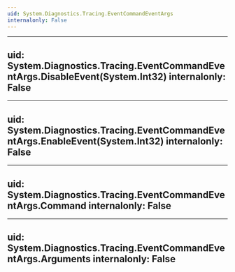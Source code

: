```yaml
---
uid: System.Diagnostics.Tracing.EventCommandEventArgs
internalonly: False
---
```


---
uid: System.Diagnostics.Tracing.EventCommandEventArgs.DisableEvent(System.Int32)
internalonly: False
---

---
uid: System.Diagnostics.Tracing.EventCommandEventArgs.EnableEvent(System.Int32)
internalonly: False
---

---
uid: System.Diagnostics.Tracing.EventCommandEventArgs.Command
internalonly: False
---

---
uid: System.Diagnostics.Tracing.EventCommandEventArgs.Arguments
internalonly: False
---
